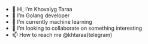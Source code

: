 - 👋 Hi, I’m Khovalyg Taraa
- 👀 I’m Golang developer
- 🌱 I’m currently machine learning
- 💞️ I’m looking to collaborate on something interesting
- 📫 How to reach me @khtaraa(telegram)

<!---
KhovalygTaraa/KhovalygTaraa is a ✨ special ✨ repository because its `README.md` (this file) appears on your GitHub profile.
You can click the Preview link to take a look at your changes.
--->
